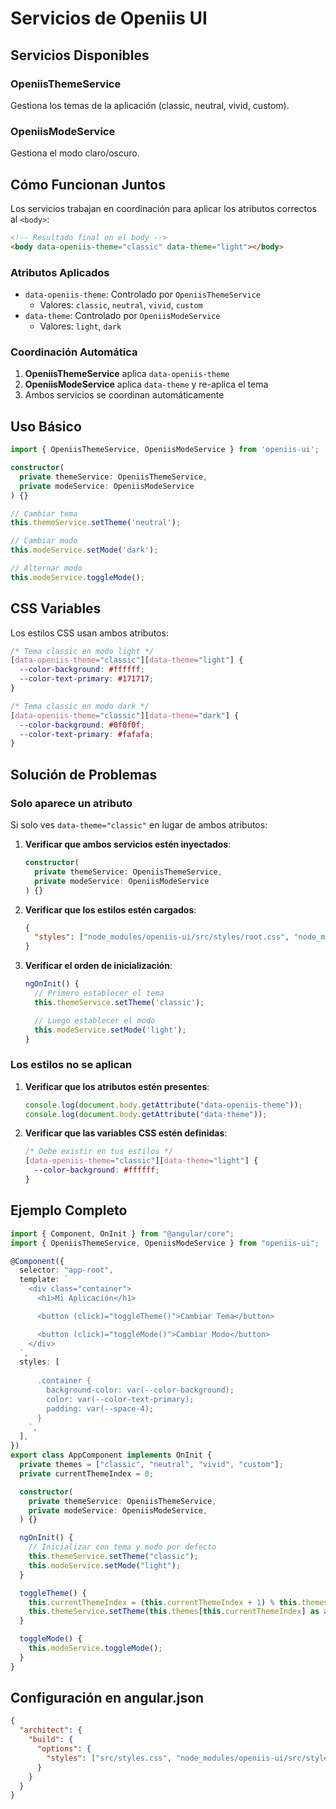 # Servicios de Openiis UI

## Servicios Disponibles

### OpeniisThemeService

Gestiona los temas de la aplicación (classic, neutral, vivid, custom).

### OpeniisModeService

Gestiona el modo claro/oscuro.

## Cómo Funcionan Juntos

Los servicios trabajan en coordinación para aplicar los atributos correctos al `<body>`:

```html
<!-- Resultado final en el body -->
<body data-openiis-theme="classic" data-theme="light"></body>
```

### Atributos Aplicados

- `data-openiis-theme`: Controlado por `OpeniisThemeService`
  - Valores: `classic`, `neutral`, `vivid`, `custom`
- `data-theme`: Controlado por `OpeniisModeService`
  - Valores: `light`, `dark`

### Coordinación Automática

1. **OpeniisThemeService** aplica `data-openiis-theme`
2. **OpeniisModeService** aplica `data-theme` y re-aplica el tema
3. Ambos servicios se coordinan automáticamente

## Uso Básico

```typescript
import { OpeniisThemeService, OpeniisModeService } from 'openiis-ui';

constructor(
  private themeService: OpeniisThemeService,
  private modeService: OpeniisModeService
) {}

// Cambiar tema
this.themeService.setTheme('neutral');

// Cambiar modo
this.modeService.setMode('dark');

// Alternar modo
this.modeService.toggleMode();
```

## CSS Variables

Los estilos CSS usan ambos atributos:

```css
/* Tema classic en modo light */
[data-openiis-theme="classic"][data-theme="light"] {
  --color-background: #ffffff;
  --color-text-primary: #171717;
}

/* Tema classic en modo dark */
[data-openiis-theme="classic"][data-theme="dark"] {
  --color-background: #0f0f0f;
  --color-text-primary: #fafafa;
}
```

## Solución de Problemas

### Solo aparece un atributo

Si solo ves `data-theme="classic"` en lugar de ambos atributos:

1. **Verificar que ambos servicios estén inyectados**:

   ```typescript
   constructor(
     private themeService: OpeniisThemeService,
     private modeService: OpeniisModeService
   ) {}
   ```

2. **Verificar que los estilos estén cargados**:

   ```json
   {
     "styles": ["node_modules/openiis-ui/src/styles/root.css", "node_modules/openiis-ui/src/styles/themes/classic.css"]
   }
   ```

3. **Verificar el orden de inicialización**:
   ```typescript
   ngOnInit() {
     // Primero establecer el tema
     this.themeService.setTheme('classic');

     // Luego establecer el modo
     this.modeService.setMode('light');
   }
   ```

### Los estilos no se aplican

1. **Verificar que los atributos estén presentes**:

   ```javascript
   console.log(document.body.getAttribute("data-openiis-theme"));
   console.log(document.body.getAttribute("data-theme"));
   ```

2. **Verificar que las variables CSS estén definidas**:
   ```css
   /* Debe existir en tus estilos */
   [data-openiis-theme="classic"][data-theme="light"] {
     --color-background: #ffffff;
   }
   ```

## Ejemplo Completo

```typescript
import { Component, OnInit } from "@angular/core";
import { OpeniisThemeService, OpeniisModeService } from "openiis-ui";

@Component({
  selector: "app-root",
  template: `
    <div class="container">
      <h1>Mi Aplicación</h1>

      <button (click)="toggleTheme()">Cambiar Tema</button>

      <button (click)="toggleMode()">Cambiar Modo</button>
    </div>
  `,
  styles: [
    `
      .container {
        background-color: var(--color-background);
        color: var(--color-text-primary);
        padding: var(--space-4);
      }
    `,
  ],
})
export class AppComponent implements OnInit {
  private themes = ["classic", "neutral", "vivid", "custom"];
  private currentThemeIndex = 0;

  constructor(
    private themeService: OpeniisThemeService,
    private modeService: OpeniisModeService,
  ) {}

  ngOnInit() {
    // Inicializar con tema y modo por defecto
    this.themeService.setTheme("classic");
    this.modeService.setMode("light");
  }

  toggleTheme() {
    this.currentThemeIndex = (this.currentThemeIndex + 1) % this.themes.length;
    this.themeService.setTheme(this.themes[this.currentThemeIndex] as any);
  }

  toggleMode() {
    this.modeService.toggleMode();
  }
}
```

## Configuración en angular.json

```json
{
  "architect": {
    "build": {
      "options": {
        "styles": ["src/styles.css", "node_modules/openiis-ui/src/styles/root.css", "node_modules/openiis-ui/src/styles/themes/classic.css", "node_modules/openiis-ui/src/styles/themes/neutral.css", "node_modules/openiis-ui/src/styles/themes/vivid.css"]
      }
    }
  }
}
```
